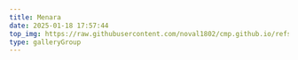 ```yaml
---
title: Menara
date: 2025-01-18 17:57:44
top_img: https://raw.githubusercontent.com/noval1802/cmp.github.io/refs/heads/main/asset/menara/FB_IMG_1548860931411.jpg
type: galleryGroup
---
```

